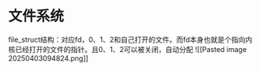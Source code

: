 


# 文件系统
file_struct结构：对应fd，0、1、2和自己打开的文件。而fd本身也就是个指向内核已经打开的文件的指针。且0、1、2可以被关闭，自动分配
![[Pasted image 20250403094824.png]]